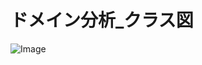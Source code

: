# ドメイン分析_クラス図
![Image](https://github.com/user-attachments/assets/1566c44e-a2fb-4e21-a42f-88f5dc609dea)
